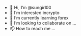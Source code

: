 - 👋 Hi, I’m @sungirl00
- 👀 I’m interested incrypto
- 🌱 I’m currently learning forex
- 💞️ I’m looking to collaborate on ...
- 📫 How to reach me ...

<!---
sungirl00/sungirl00 is a ✨ special ✨ repository because its `README.md` (this file) appears on your GitHub profile.
You can click the Preview link to take a look at your changes.
--->
